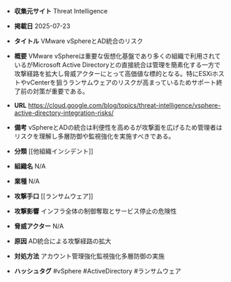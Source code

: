 - **収集元サイト**
Threat Intelligence

- **掲載日**
2025-07-23

- **タイトル**
VMware vSphereとAD統合のリスク

- **概要**
VMware vSphereは重要な仮想化基盤であり多くの組織で利用されているがMicrosoft Active Directoryとの直接統合は管理を簡素化する一方で攻撃経路を拡大し脅威アクターにとって高価値な標的となる。特にESXiホストやvCenterを狙うランサムウェアのリスクが高まっているためサポート終了前の対策が重要である。

- **URL**
https://cloud.google.com/blog/topics/threat-intelligence/vsphere-active-directory-integration-risks/

- **備考**
vSphereとADの統合は利便性を高めるが攻撃面を広げるため管理者はリスクを理解し多層防御や監視強化を実施すべきである。

- **分類**
[[他組織インシデント]]

- **組織名**
N/A

- **業種**
N/A

- **攻撃手口**
[[ランサムウェア]]

- **攻撃影響**
インフラ全体の制御奪取とサービス停止の危険性

- **脅威アクター**
N/A

- **原因**
AD統合による攻撃経路の拡大

- **対処方法**
アカウント管理強化監視強化多層防御の実施

- **ハッシュタグ**
#vSphere #ActiveDirectory #ランサムウェア
